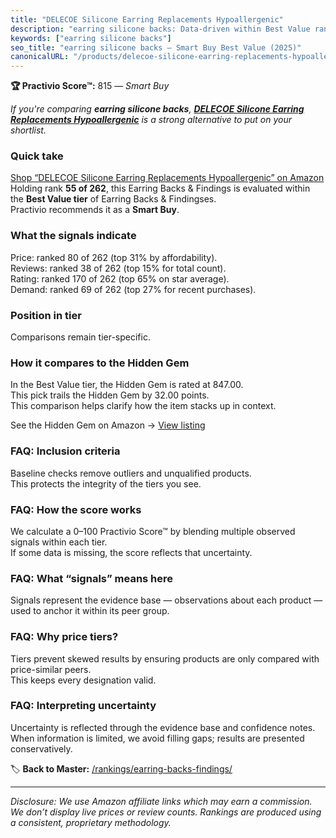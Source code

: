 ```yaml
---
title: "DELECOE Silicone Earring Replacements Hypoallergenic"
description: "earring silicone backs: Data-driven within Best Value ranking using the Practivio Score™. Positioned by quality, value, demand, findability, momentum."
keywords: ["earring silicone backs"]
seo_title: "earring silicone backs — Smart Buy Best Value (2025)"
canonicalURL: "/products/delecoe-silicone-earring-replacements-hypoallergenic-B09DC1VGBL/"
---
```


**🏆 Practivio Score™:** 815 — _Smart Buy_


*If you're comparing **earring silicone backs**, **[DELECOE Silicone Earring Replacements Hypoallergenic](https://www.amazon.com/dp/B09DC1VGBL?tag=practivio-20)** is a strong alternative to put on your shortlist.*
### Quick take
[Shop “DELECOE Silicone Earring Replacements Hypoallergenic” on Amazon](https://www.amazon.com/dp/B09DC1VGBL?tag=practivio-20)
Holding rank **55 of 262**, this Earring Backs & Findings is evaluated within the **Best Value tier** of Earring Backs & Findingses.  
Practivio recommends it as a **Smart Buy**.

### What the signals indicate
Price: ranked 80 of 262 (top 31% by affordability).  
Reviews: ranked 38 of 262 (top 15% for total count).  
Rating: ranked 170 of 262 (top 65% on star average).  
Demand: ranked 69 of 262 (top 27% for recent purchases).

### Position in tier
Comparisons remain tier-specific.

### How it compares to the Hidden Gem
In the Best Value tier, the Hidden Gem is rated at 847.00.  
This pick trails the Hidden Gem by 32.00 points.  
This comparison helps clarify how the item stacks up in context.  

See the Hidden Gem on Amazon → [View listing](https://www.amazon.com/dp/B088X15S9T?tag=practivio-20)

### FAQ: Inclusion criteria
Baseline checks remove outliers and unqualified products.  
This protects the integrity of the tiers you see.

### FAQ: How the score works
We calculate a 0–100 Practivio Score™ by blending multiple observed signals within each tier.  
If some data is missing, the score reflects that uncertainty.

### FAQ: What “signals” means here
Signals represent the evidence base — observations about each product — used to anchor it within its peer group.

### FAQ: Why price tiers?
Tiers prevent skewed results by ensuring products are only compared with price-similar peers.  
This keeps every designation valid.

### FAQ: Interpreting uncertainty
Uncertainty is reflected through the evidence base and confidence notes.  
When information is limited, we avoid filling gaps; results are presented conservatively.


🏷️ **Back to Master:** [/rankings/earring-backs-findings/](/rankings/earring-backs-findings/)

---
_Disclosure: We use Amazon affiliate links which may earn a commission. We don’t display live prices or review counts. Rankings are produced using a consistent, proprietary methodology._
